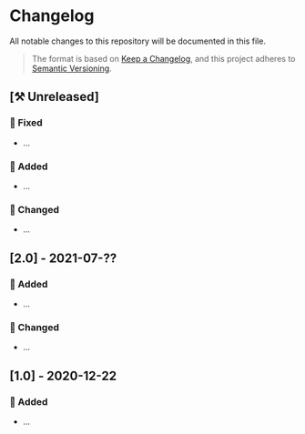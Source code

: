# Changelog

All notable changes to this repository will be documented in this file.

> The format is based on [Keep a Changelog](https://keepachangelog.com/en/), and this project adheres to [Semantic Versioning](https://semver.org/spec/v2.0.0.html).

## [⚒ Unreleased]

### 🔨 Fixed

- ...

### 🚀 Added

- ...

### 🤖 Changed

- ...

## [2.0] - 2021-07-??

### 🚀 Added

- ...

### 🤖 Changed

- ...

## [1.0] - 2020-12-22

### 🚀 Added

- ...